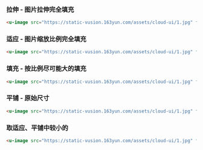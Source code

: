 ### 拉伸 - 图片拉伸完全填充

``` html
<u-image src="https://static-vusion.163yun.com/assets/cloud-ui/1.jpg" fit="fill" circle></u-image>
```

### 适应 - 图片缩放比例完全填充

``` html
<u-image src="https://static-vusion.163yun.com/assets/cloud-ui/1.jpg" fit="contain"></u-image>
```

### 填充 - 按比例尽可能大的填充

``` html
<u-image src="https://static-vusion.163yun.com/assets/cloud-ui/1.jpg" fit="cover"></u-image>
```

### 平铺 - 原始尺寸

``` html
<u-image src="https://static-vusion.163yun.com/assets/cloud-ui/1.jpg" fit="none"></u-image>
```

### 取适应、平铺中较小的

``` html
<u-image src="https://static-vusion.163yun.com/assets/cloud-ui/1.jpg" fit="scale-down"></u-image>
```

